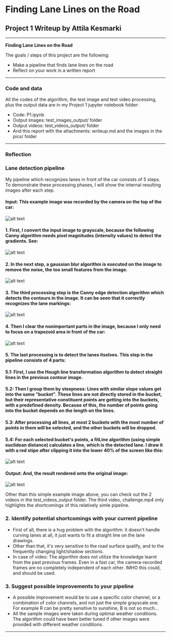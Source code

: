 # **Finding Lane Lines on the Road** 

## Project 1 Writeup by Attila Kesmarki

---

**Finding Lane Lines on the Road**

The goals / steps of this project are the following:
* Make a pipeline that finds lane lines on the road
* Reflect on your work in a written report

---

### Code and data

All the codes of the algorithm, the test image and test video processing, plus the output data are in my Project 1 jupyter notebook folder:
* Code: P1.ipynb
* Output images: test_images_output/ folder
* Output videos: test_videos_output/ folder
* And this report with the attachments: writeup.md and the images in the pics/ folder 

---

### Reflection

### Lane detection pipeline

My pipeline which recognizes lanes in front of the car consists of 5 steps.
To demonstrate these processing phases, I will show the internal resulting images after each step. 
#### Input: This example image was recorded by the camera on the top of the car: 
![alt text][image1]

#### 1. First, I convert the input image to grayscale, because the following Canny algorithm needs pixel magnitudes (intensity values) to detect the gradients. See:
![alt text][image2]


#### 2. In the next step, a gaussian blur algorithm is executed on the image to remove the noise, the too small features from the image.  
![alt text][image3]

#### 3. The third processing step is the Canny edge detection algorithm which detects the contours in the image. It can be seen that it correctly recognizes the lane markings: 
![alt text][image4]

#### 4. Then I clear the nonimportant parts in the image, because I only need to focus on a trapezoid area in front of the car: 
![alt text][image5]

#### 5. The last processing is to detect the lanes itselves. This step in the pipeline consists of 4 parts:
#### 5.1: First, I use the Hough line transformation algorithm to detect straight lines in the previous contour image.
#### 5.2: Then I group them by steepness: Lines with similar slope values get into the same "bucket". These lines are not directly stored in the bucket, but their representative constituent points are getting into the buckets, with a predefined density. Because of this, the number of points going into the bucket depends on the length on the lines.  
#### 5.3: After processing all lines, at most 2 buckets with the most number of points in them will be selected, and the other buckets will be dropped. 
#### 5.4: For each selected bucket's points, a fitLine algorithm (using simple euclidean distance) calculates a line, which is the detected lane. I draw it with a red stipe after clipping it into the lower 40% of the screen like this: 
![alt text][image6]

#### Output: And, the result rendered onto the original image: 
![alt text][image7]

Other than this simple example image above, you can check out the 2 videos in the test_videos_output folder. The third video, challenge.mp4 only highlights the shortcomings of this relatively simle pipeline. 

### 2. Identify potential shortcomings with your current pipeline
* First of all, there is a hug problem with the algorithm: it doesn't handle curving lanes at all, it just wants to fit a straight line on the lane drawings.
* Other than that, it's very sensitive to the road surface qualify, and to the frequently changing light/shadow sections.
* In case of video: The algorithm does not utilize the knowledge learnt from the past previous frames. Even in a fast car, the camera-recorded frames are no completely independent of each other. IMHO this could, and should be used.


### 3. Suggest possible improvements to your pipeline

* A possible improvement would be to use a specific color channel, or a combination of color channels, and not just the simple grayscale one. For example R can be pretty sensitive to sunshine, B is not so much... 
* All the sample images were taken during optimal weather conditions. The algorithm could have been better tuned if other images were provided with different weather conditions.  

---

[//]: # (Image References)

[image1]: ./pics/orig.jpg "Input of the pipeline: The original image"
[image2]: ./pics/gray.jpg "Step1: convert it to grayscale"
[image3]: ./pics/blurred.jpg "Step2: blurred image"
[image4]: ./pics/canny.jpg "Step3: after applying the canny edge detection algorithm"
[image5]: ./pics/masked.jpg "Step4: only work on the interesting part"
[image6]: ./pics/hough.jpg "Step5: identify and fit the lanes"
[image7]: ./pics/combo.jpg "Step6: the result displayed on the original image"
